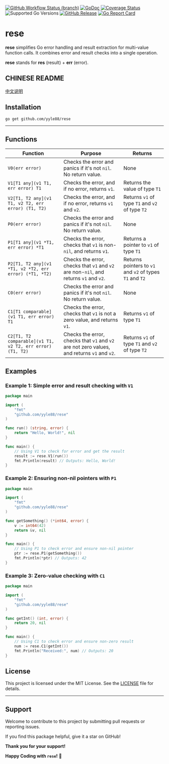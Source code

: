 [![GitHub Workflow Status (branch)](https://img.shields.io/github/actions/workflow/status/yyle88/rese/release.yml?branch=main&label=BUILD)](https://github.com/yyle88/rese/actions/workflows/release.yml?query=branch%3Amain)
[![GoDoc](https://pkg.go.dev/badge/github.com/yyle88/rese)](https://pkg.go.dev/github.com/yyle88/rese)
[![Coverage Status](https://img.shields.io/coveralls/github/yyle88/rese/master.svg)](https://coveralls.io/github/yyle88/rese?branch=main)
![Supported Go Versions](https://img.shields.io/badge/Go-1.22%2C%201.23-lightgrey.svg)
[![GitHub Release](https://img.shields.io/github/release/yyle88/rese.svg)](https://github.com/yyle88/rese/releases)
[![Go Report Card](https://goreportcard.com/badge/github.com/yyle88/rese)](https://goreportcard.com/report/github.com/yyle88/rese)

# rese

**rese** simplifies Go error handling and result extraction for multi-value function calls. It combines error and result checks into a single operation.

**rese** stands for **res** (result) + **err** (error).

## CHINESE README

[中文说明](README.zh.md)

## Installation

```bash
go get github.com/yyle88/rese
```

---

## Functions

| Function                                                  | Purpose                                                                                     | Returns                                                  |
|-----------------------------------------------------------|---------------------------------------------------------------------------------------------|----------------------------------------------------------|
| `V0(err error)`                                           | Checks the error and panics if it's not `nil`. No return value.                             | None                                                     |
| `V1[T1 any](v1 T1, err error) T1`                         | Checks the error, and if no error, returns `v1`.                                            | Returns the value of type `T1`                           |
| `V2[T1, T2 any](v1 T1, v2 T2, err error) (T1, T2)`        | Checks the error, and if no error, returns `v1` and `v2`.                                   | Returns `v1` of type `T1` and `v2` of type `T2`          |
| `P0(err error)`                                           | Checks the error and panics if it's not `nil`. No return value.                             | None                                                     |
| `P1[T1 any](v1 *T1, err error) *T1`                       | Checks the error, checks that `v1` is non-`nil`, and returns `v1`.                          | Returns a pointer to `v1` of type `T1`                   |
| `P2[T1, T2 any](v1 *T1, v2 *T2, err error) (*T1, *T2)`    | Checks the error, checks that `v1` and `v2` are non-`nil`, and returns `v1` and `v2`.       | Returns pointers to `v1` and `v2` of types `T1` and `T2` |
| `C0(err error)`                                           | Checks the error and panics if it's not `nil`. No return value.                             | None                                                     |
| `C1[T1 comparable](v1 T1, err error) T1`                  | Checks the error, checks that `v1` is not a zero value, and returns `v1`.                   | Returns `v1` of type `T1`                                |
| `C2[T1, T2 comparable](v1 T1, v2 T2, err error) (T1, T2)` | Checks the error, checks that `v1` and `v2` are not zero values, and returns `v1` and `v2`. | Returns `v1` of type `T1` and `v2` of type `T2`          |

## Examples

### Example 1: Simple error and result checking with `V1`

```go
package main

import (
	"fmt"
	"github.com/yyle88/rese"
)

func run() (string, error) {
	return "Hello, World!", nil
}

func main() {
	// Using V1 to check for error and get the result
	result := rese.V1(run()) 
	fmt.Println(result) // Outputs: Hello, World!
}
```

### Example 2: Ensuring non-nil pointers with `P1`

```go
package main

import (
	"fmt"
	"github.com/yyle88/rese"
)

func getSomething() (*int64, error) {
	v := int64(42)
	return &v, nil
}

func main() {
	// Using P1 to check error and ensure non-nil pointer
	ptr := rese.P1(getSomething()) 
	fmt.Println(*ptr) // Outputs: 42
}
```

### Example 3: Zero-value checking with `C1`

```go
package main

import (
	"fmt"
	"github.com/yyle88/rese"
)

func getInt() (int, error) {
	return 20, nil
}

func main() {
	// Using C1 to check error and ensure non-zero result
	num := rese.C1(getInt())
	fmt.Println("Received:", num) // Outputs: 20
}
```


## License

This project is licensed under the MIT License. See the [LICENSE](LICENSE) file for details.

---

## Support

Welcome to contribute to this project by submitting pull requests or reporting issues.

If you find this package helpful, give it a star on GitHub!

**Thank you for your support!**

**Happy Coding with `rese`!** 🎉

